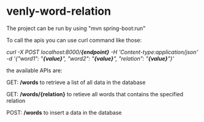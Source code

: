 # venly-word-relation

The project can be run by using "mvn spring-boot:run"

To call the apis you can use curl command like those:

*curl -X POST localhost:8000/**{endpoint}** -H 'Content-type:application/json' -d '{"word1": "**{value}**", "word2": "**{value}**", "relation": "**{value}**"}'*

the available APIs are: 

GET: **/words** to retrieve a list of all data in the database

GET: **/words/{relation}** to retieve all words that contains the specified relation

POST: **/words** to insert a data in the database
